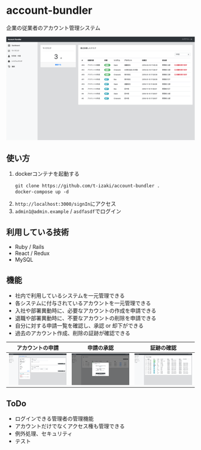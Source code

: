 # account-bundler
企業の従業者のアカウント管理システム

![dashboard](https://raw.githubusercontent.com/t-izaki/account-bundler/readme_images/readme_images/1_dashboard.png)


## 使い方
1. dockerコンテナを起動する
    ```
    git clone https://github.com/t-izaki/account-bundler .
    docker-compose up -d
    ```
1. `http://localhost:3000/signIn`にアクセス
1. `admin1@admin.example` / `asdfasdf`でログイン


## 利用している技術
- Ruby / Rails
- React / Redux
- MySQL


## 機能
- 社内で利用しているシステムを一元管理できる
- 各システムに付与されているアカウントを一元管理できる
- 入社や部署異動時に、必要なアカウントの作成を申請できる
- 退職や部署異動時に、不要なアカウントの削除を申請できる
- 自分に対する申請一覧を確認し、承認 or 却下ができる
- 過去のアカウント作成、削除の証跡が確認できる

| アカウントの申請 | 申請の承認 | 証跡の確認 |
| - | - | - |
|![images](https://raw.githubusercontent.com/t-izaki/account-bundler/readme_images/readme_images/2_system_user.png)|![images](https://raw.githubusercontent.com/t-izaki/account-bundler/readme_images/readme_images/3_task_complete.png)|![images](https://raw.githubusercontent.com/t-izaki/account-bundler/readme_images/readme_images/4_history.png) |

## ToDo
- ログインできる管理者の管理機能
- アカウントだけでなくアクセス権も管理できる
- 例外処理、セキュリティ
- テスト
